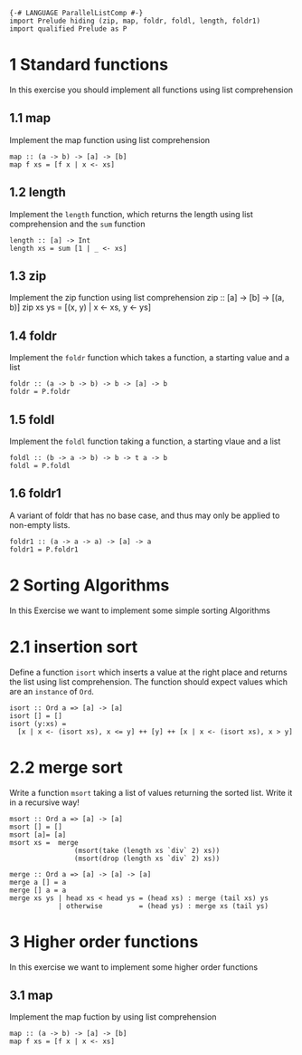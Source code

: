 ```
{-# LANGUAGE ParallelListComp #-}
import Prelude hiding (zip, map, foldr, foldl, length, foldr1)
import qualified Prelude as P
```

# 1 Standard functions
In this exercise you should implement all functions
using list comprehension

## 1.1 map
Implement the map function using list comprehension
```
map :: (a -> b) -> [a] -> [b]
map f xs = [f x | x <- xs]
```

## 1.2 length
Implement the `length` function, which returns the length
using list comprehension and the `sum` function
```
length :: [a] -> Int
length xs = sum [1 | _ <- xs]
```

## 1.3 zip
Implement the zip function using list comprehension
zip :: [a] -> [b] -> [(a, b)]
zip xs ys = [(x, y) | x <- xs, y <- ys]

## 1.4 foldr
Implement the `foldr` function which takes a function, a starting value and a list 
```
foldr :: (a -> b -> b) -> b -> [a] -> b
foldr = P.foldr
```

## 1.5 foldl
Implement the `foldl` function taking a function, a starting vlaue and a list
```
foldl :: (b -> a -> b) -> b -> t a -> b 
foldl = P.foldl
```

## 1.6 foldr1
A variant of foldr that has no base case, and thus may only be applied to non-empty lists.
```
foldr1 :: (a -> a -> a) -> [a] -> a 
foldr1 = P.foldr1
```

# 2 Sorting Algorithms
In this Exercise we want to implement some simple sorting 
Algorithms
# 2.1 insertion sort
Define a function `isort` which inserts a value at the right place 
and returns the list using list comprehension. The function should expect values which are an `instance` 
of `Ord`.
``` 
isort :: Ord a => [a] -> [a]
isort [] = []
isort (y:xs) = 
  [x | x <- (isort xs), x <= y] ++ [y] ++ [x | x <- (isort xs), x > y]
```

# 2.2 merge sort
Write a function `msort` taking a list of values 
returning the sorted list. Write it in a recursive way!

```
msort :: Ord a => [a] -> [a]
msort [] = []
msort [a]= [a]
msort xs =  merge
                (msort(take (length xs `div` 2) xs))
                (msort(drop (length xs `div` 2) xs))

merge :: Ord a => [a] -> [a] -> [a]
merge a [] = a
merge [] a = a
merge xs ys | head xs < head ys = (head xs) : merge (tail xs) ys
            | otherwise         = (head ys) : merge xs (tail ys)   
```

# 3 Higher order functions
In this exercise we want to implement some higher order functions

## 3.1 map 
Implement the map fuction by using list comprehension
```
map :: (a -> b) -> [a] -> [b]
map f xs = [f x | x <- xs]
```
